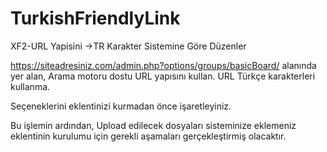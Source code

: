 # TurkishFriendlyLink
XF2-URL Yapisini ->TR Karakter Sistemine Göre Düzenler

https://siteadresiniz.com/admin.php?options/groups/basicBoard/ alanında yer alan,
Arama motoru dostu URL yapısını kullan.
URL Türkçe karakterleri kullanma.

Seçeneklerini eklentinizi kurmadan önce işaretleyiniz. 

Bu işlemin ardından, 
Upload edilecek dosyaları sisteminize eklemeniz eklentinin kurulumu için gerekli aşamaları gerçekleştirmiş olacaktır.
